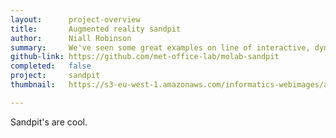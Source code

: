 ```yaml
---
layout:      project-overview
title:       Augmented reality sandpit
author:      Niall Robinson
summary:     We've seen some great examples on line of interactive, dynamic, sandpit-worlds. We're going to try building our own, complete with weather!
github-link: https://github.com/met-office-lab/molab-sandpit
completed:   false
project:     sandpit
thumbnail:   https://s3-eu-west-1.amazonaws.com/informatics-webimages/articles/2015-08-04-augmented-reality-sandpit/coloured-terrain.png

---
```


Sandpit's are cool.
